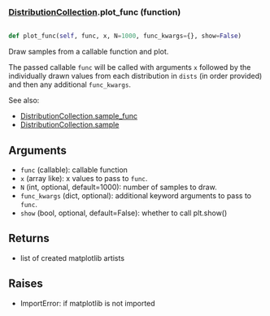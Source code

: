 ### [DistributionCollection](DistributionCollection.md).plot_func (function)


```py

def plot_func(self, func, x, N=1000, func_kwargs={}, show=False)

```



Draw samples from a callable function and plot.

The passed callable `func` will be called with arguments `x` followed by
the individually drawn values from each distribution in `dists` (in order
provided) and then any additional `func_kwargs`.

See also:

* [DistributionCollection.sample_func](DistributionCollection.sample_func.md)
* [DistributionCollection.sample](DistributionCollection.sample.md)

Arguments
-----------
* `func` (callable): callable function
* `x` (array like): x values to pass to `func`.
* `N` (int, optional, default=1000): number of samples to draw.
* `func_kwargs` (dict, optional): additional keyword arguments to pass to
    `func`.
* `show` (bool, optional, default=False): whether to call plt.show()

Returns
-----------
* list of created matplotlib artists

Raises
-----------
* ImportError: if matplotlib is not imported

